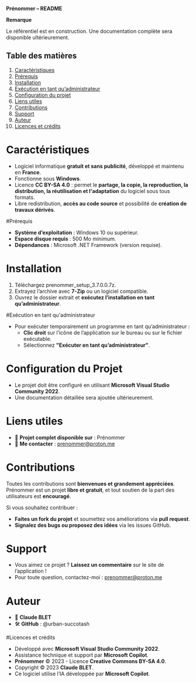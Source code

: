 **Prénommer – README**

**Remarque**

Le référentiel est en construction. Une documentation complète sera disponible ultérieurement.

## Table des matières

1. [Caractéristiques](#caracteristiques)
2. [Prérequis](#prerequis)
3. [Installation](#installation)
4. [Exécution en tant qu’administrateur](#execution-en-tant-quadministrateur)
5. [Configuration du projet](#configuration-du-projet)
6. [Liens utiles](#liens-utiles)
7. [Contributions](#contributions)
8. [Support](#support)
9. [Auteur](#auteur)
10. [Licences et crédits](#licences-et-credits)

# Caractéristiques

- Logiciel informatique **gratuit et sans publicité**, développé et maintenu en **France**.
- Fonctionne sous **Windows**.
- Licence **CC BY-SA 4.0** : permet le **partage, la copie, la reproduction, la distribution, la réutilisation et l'adaptation** du logiciel sous tous formats.
- Libre redistribution, **accès au code source** et possibilité de **création de travaux dérivés**.

#Prérequis

- **Système d’exploitation** : Windows 10 ou supérieur.
- **Espace disque requis** : 500 Mo minimum.
- **Dépendances** : Microsoft .NET Framework (version requise).

# Installation

1. Téléchargez prenommer\_setup\_3.7.0.0.7z.
1. Extrayez l’archive avec **7-Zip** ou un logiciel compatible.
1. Ouvrez le dossier extrait et **exécutez l’installation en tant qu’administrateur**.

#Exécution en tant qu'administrateur

- Pour exécuter temporairement un programme en tant qu’administrateur :
  - **Clic droit** sur l’icône de l’application sur le bureau ou sur le fichier exécutable.
  - Sélectionnez **"Exécuter en tant qu’administrateur"**.

# Configuration du Projet

- Le projet doit être configuré en utilisant **Microsoft Visual Studio Community 2022**.
- Une documentation détaillée sera ajoutée ultérieurement.

# Liens utiles

- 📌 **Projet complet disponible sur** : Prénommer
- 📧 **Me contacter** : <prenommer@proton.me>

# Contributions

Toutes les contributions sont **bienvenues et grandement appréciées**. Prénommer est un projet **libre et gratuit**, et tout soutien de la part des utilisateurs est **encouragé**.

Si vous souhaitez contribuer :

- **Faites un fork du projet** et soumettez vos améliorations via **pull request**.
- **Signalez des bugs ou proposez des idées** via les issues GitHub.

# Support

- Vous aimez ce projet ? **Laissez un commentaire** sur le site de l’application !
- Pour toute question, contactez-moi : <prenommer@proton.me>

# Auteur

- 👤 **Claude BLET**
- 🛠 **GitHub** : @urban-succotash

#Licences et crédits

- Développé avec **Microsoft Visual Studio Community 2022**.
- Assistance technique et support par **Microsoft Copilot**.
- **Prénommer** © 2023 - Licence **Creative Commons BY-SA 4.0**.
- Copyright © 2023 **Claude BLET**.
- Ce logiciel utilise l’IA développée par **Microsoft Copilot**.
